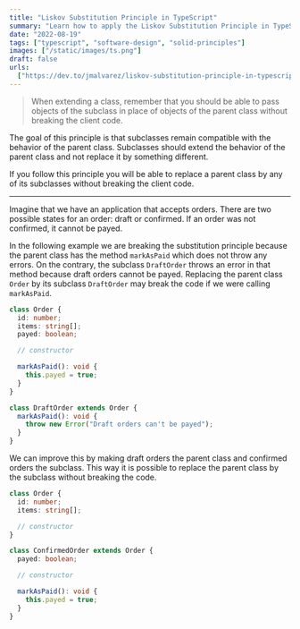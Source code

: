```yaml
---
title: "Liskov Substitution Principle in TypeScript"
summary: "Learn how to apply the Liskov Substitution Principle in TypeScript."
date: "2022-08-19"
tags: ["typescript", "software-design", "solid-principles"]
images: ["/static/images/ts.png"]
draft: false
urls:
  ["https://dev.to/jmalvarez/liskov-substitution-principle-in-typescript-3i87"]
---
```


> When extending a class, remember that you should be able to pass objects of the subclass in place of objects of the parent class without breaking the client code.

The goal of this principle is that subclasses remain compatible with the behavior of the parent class. Subclasses should extend the behavior of the parent class and not replace it by something different.

If you follow this principle you will be able to replace a parent class by any of its subclasses without breaking the client code.

---

Imagine that we have an application that accepts orders. There are two possible states for an order: draft or confirmed. If an order was not confirmed, it cannot be payed.

In the following example we are breaking the substitution principle because the parent class has the method `markAsPaid` which does not throw any errors. On the contrary, the subclass `DraftOrder` throws an error in that method because draft orders cannot be payed. Replacing the parent class `Order` by its subclass `DraftOrder` may break the code if we were calling `markAsPaid`.

```ts showLineNumbers
class Order {
  id: number;
  items: string[];
  payed: boolean;

  // constructor

  markAsPaid(): void {
    this.payed = true;
  }
}

class DraftOrder extends Order {
  markAsPaid(): void {
    throw new Error("Draft orders can't be payed");
  }
}
```

We can improve this by making draft orders the parent class and confirmed orders the subclass. This way it is possible to replace the parent class by the subclass without breaking the code.

```ts showLineNumbers
class Order {
  id: number;
  items: string[];

  // constructor
}

class ConfirmedOrder extends Order {
  payed: boolean;

  // constructor

  markAsPaid(): void {
    this.payed = true;
  }
}
```
